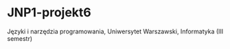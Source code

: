 # JNP1-projekt6
Języki i narzędzia programowania, Uniwersytet Warszawski, Informatyka (III semestr)
